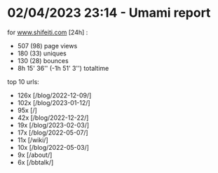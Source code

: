 # 02/04/2023 23:14 - Umami report
for www.shifeiti.com [24h] :

 - 507 (98) page views
 - 180 (33) uniques
 - 130 (28) bounces
 - 8h 15' 36'' (-1h 51' 3'') totaltime


top 10 urls:
 - 126x [/blog/2022-12-09/]
 - 102x [/blog/2023-01-12/]
 - 95x [/]
 - 42x [/blog/2022-12-22/]
 - 19x [/blog/2023-02-03/]
 - 17x [/blog/2022-05-07/]
 - 11x [/wiki/]
 - 10x [/blog/2022-05-03/]
 - 9x [/about/]
 - 6x [/bbtalk/]


